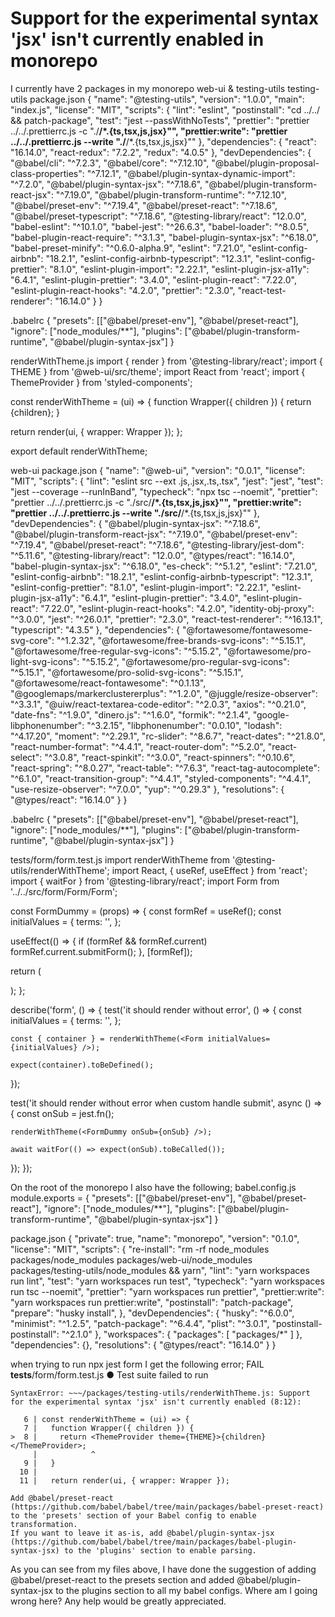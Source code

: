 
# Support for the experimental syntax 'jsx' isn't currently enabled in monorepo

I currently have 2 packages in my monorepo
web-ui & testing-utils
testing-utils
package.json
{
  "name": "@testing-utils",
  "version": "1.0.0",
  "main": "index.js",
  "license": "MIT",
  "scripts": {
    "lint": "eslint",
    "postinstall": "cd ../../ && patch-package",
    "test": "jest --passWithNoTests",
    "prettier": "prettier ../../.prettierrc.js -c \"./**/*.{ts,tsx,js,jsx}\"",
    "prettier:write": "prettier ../../.prettierrc.js --write \"./**/*.{ts,tsx,js,jsx}\""
  },
  "dependencies": {
    "react": "16.14.0",
    "react-redux": "7.2.2",
    "redux": "4.0.5"
  },
  "devDependencies": {
    "@babel/cli": "^7.2.3",
    "@babel/core": "^7.12.10",
    "@babel/plugin-proposal-class-properties": "^7.12.1",
    "@babel/plugin-syntax-dynamic-import": "^7.2.0",
    "@babel/plugin-syntax-jsx": "^7.18.6",
    "@babel/plugin-transform-react-jsx": "^7.19.0",
    "@babel/plugin-transform-runtime": "^7.12.10",
    "@babel/preset-env": "^7.19.4",
    "@babel/preset-react": "^7.18.6",
    "@babel/preset-typescript": "^7.18.6",
    "@testing-library/react": "12.0.0",
    "babel-eslint": "^10.1.0",
    "babel-jest": "^26.6.3",
    "babel-loader": "^8.0.5",
    "babel-plugin-react-require": "^3.1.3",
    "babel-plugin-syntax-jsx": "^6.18.0",
    "babel-preset-minify": "^0.6.0-alpha.9",
    "eslint": "7.21.0",
    "eslint-config-airbnb": "18.2.1",
    "eslint-config-airbnb-typescript": "12.3.1",
    "eslint-config-prettier": "8.1.0",
    "eslint-plugin-import": "2.22.1",
    "eslint-plugin-jsx-a11y": "6.4.1",
    "eslint-plugin-prettier": "3.4.0",
    "eslint-plugin-react": "7.22.0",
    "eslint-plugin-react-hooks": "4.2.0",
    "prettier": "2.3.0",
    "react-test-renderer": "16.14.0"
  }
}

.babelrc
{
  "presets": [["@babel/preset-env"], "@babel/preset-react"],
  "ignore": ["node_modules/**"],
  "plugins": ["@babel/plugin-transform-runtime", "@babel/plugin-syntax-jsx"]
}

renderWithTheme.js
import { render } from '@testing-library/react';
import { THEME } from '@web-ui/src/theme';
import React from 'react';
import { ThemeProvider } from 'styled-components';

const renderWithTheme = (ui) => {
  function Wrapper({ children }) {
    return <ThemeProvider theme={THEME}>{children}</ThemeProvider>;
  }

  return render(ui, { wrapper: Wrapper });
};

export default renderWithTheme;

web-ui
package.json
{
  "name": "@web-ui",
  "version": "0.0.1",
  "license": "MIT",
  "scripts": {
    "lint": "eslint src --ext .js,.jsx,.ts,.tsx",
    "jest": "jest",
    "test": "jest --coverage --runInBand",
    "typecheck": "npx tsc --noemit",
    "prettier": "prettier ../../.prettierrc.js -c \"./src/**/*.{ts,tsx,js,jsx}\"",
    "prettier:write": "prettier ../../.prettierrc.js --write \"./src/**/*.{ts,tsx,js,jsx}\""
  },
  "devDependencies": {
    "@babel/plugin-syntax-jsx": "^7.18.6",
    "@babel/plugin-transform-react-jsx": "^7.19.0",
    "@babel/preset-env": "^7.19.4",
    "@babel/preset-react": "^7.18.6",
    "@testing-library/jest-dom": "^5.11.6",
    "@testing-library/react": "12.0.0",
    "@types/react": "16.14.0",
    "babel-plugin-syntax-jsx": "^6.18.0",
    "es-check": "^5.1.2",
    "eslint": "7.21.0",
    "eslint-config-airbnb": "18.2.1",
    "eslint-config-airbnb-typescript": "12.3.1",
    "eslint-config-prettier": "8.1.0",
    "eslint-plugin-import": "2.22.1",
    "eslint-plugin-jsx-a11y": "6.4.1",
    "eslint-plugin-prettier": "3.4.0",
    "eslint-plugin-react": "7.22.0",
    "eslint-plugin-react-hooks": "4.2.0",
    "identity-obj-proxy": "^3.0.0",
    "jest": "^26.0.1",
    "prettier": "2.3.0",
    "react-test-renderer": "^16.13.1",
    "typescript": "4.3.5"
  },
  "dependencies": {
    "@fortawesome/fontawesome-svg-core": "^1.2.32",
    "@fortawesome/free-brands-svg-icons": "^5.15.1",
    "@fortawesome/free-regular-svg-icons": "^5.15.2",
    "@fortawesome/pro-light-svg-icons": "^5.15.2",
    "@fortawesome/pro-regular-svg-icons": "^5.15.1",
    "@fortawesome/pro-solid-svg-icons": "^5.15.1",
    "@fortawesome/react-fontawesome": "^0.1.13",
    "@googlemaps/markerclustererplus": "^1.2.0",
    "@juggle/resize-observer": "^3.3.1",
    "@uiw/react-textarea-code-editor": "^2.0.3",
    "axios": "^0.21.0",
    "date-fns": "^1.9.0",
    "dinero.js": "^1.6.0",
    "formik": "^2.1.4",
    "google-libphonenumber": "^3.2.15",
    "libphonenumber": "0.0.10",
    "lodash": "^4.17.20",
    "moment": "^2.29.1",
    "rc-slider": "^8.6.7",
    "react-dates": "^21.8.0",
    "react-number-format": "^4.4.1",
    "react-router-dom": "^5.2.0",
    "react-select": "^3.0.8",
    "react-spinkit": "^3.0.0",
    "react-spinners": "^0.10.6",
    "react-spring": "^8.0.27",
    "react-table": "^7.6.3",
    "react-tag-autocomplete": "^6.1.0",
    "react-transition-group": "^4.4.1",
    "styled-components": "^4.4.1",
    "use-resize-observer": "^7.0.0",
    "yup": "^0.29.3"
  },
  "resolutions": {
    "@types/react": "16.14.0"
  }
}

.babelrc
{
  "presets": [["@babel/preset-env"], "@babel/preset-react"],
  "ignore": ["node_modules/**"],
  "plugins": ["@babel/plugin-transform-runtime", "@babel/plugin-syntax-jsx"]
}

tests/form/form.test.js
import renderWithTheme from '@testing-utils/renderWithTheme';
import React, { useRef, useEffect } from 'react';
import { waitFor } from '@testing-library/react';
import Form from '../../src/form/Form/Form';

const FormDummy = (props) => {
  const formRef = useRef();
  const initialValues = {
    terms: '',
  };

  useEffect(() => {
    if (formRef && formRef.current) formRef.current.submitForm();
  }, [formRef]);

  return (
    <div>
      <Form onSubmit={props.onSub} formRef={formRef} initialValues={initialValues} />
    </div>
  );
};

describe('form', () => {
  test('it should render without error', () => {
    const initialValues = {
      terms: '',
    };

    const { container } = renderWithTheme(<Form initialValues={initialValues} />);

    expect(container).toBeDefined();
  });

  test('it should render without error when custom handle submit', async () => {
    const onSub = jest.fn();

    renderWithTheme(<FormDummy onSub={onSub} />);

    await waitFor(() => expect(onSub).toBeCalled());
  });
});

On the root of the monorepo I also have the following;
babel.config.js
module.exports = {
  "presets": [["@babel/preset-env"], "@babel/preset-react"],
  "ignore": ["node_modules/**"],
  "plugins": ["@babel/plugin-transform-runtime", "@babel/plugin-syntax-jsx"]
}

package.json
{
  "private": true,
  "name": "monorepo",
  "version": "0.1.0",
  "license": "MIT",
  "scripts": {
    "re-install": "rm -rf node_modules packages/node_modules packages/web-ui/node_modules packages/testing-utils/node_modules && yarn",
    "lint": "yarn workspaces run lint",
    "test": "yarn workspaces run test",
    "typecheck": "yarn workspaces run tsc --noemit",
    "prettier": "yarn workspaces run prettier",
    "prettier:write": "yarn workspaces run prettier:write",
    "postinstall": "patch-package",
    "prepare": "husky install",
  },
  "devDependencies": {
    "husky": "^6.0.0",
    "minimist": "^1.2.5",
    "patch-package": "^6.4.4",
    "plist": "^3.0.1",
    "postinstall-postinstall": "^2.1.0"
  },
  "workspaces": {
    "packages": [
      "packages/*"
    ]
  },
  "dependencies": {},
  "resolutions": {
    "@types/react": "16.14.0"
  }
}

when trying to run npx jest form I get the following error;
FAIL  __tests__/form/form.test.js
  ● Test suite failed to run

    SyntaxError: ~~~/packages/testing-utils/renderWithTheme.js: Support for the experimental syntax 'jsx' isn't currently enabled (8:12):

       6 | const renderWithTheme = (ui) => {
       7 |   function Wrapper({ children }) {
    >  8 |     return <ThemeProvider theme={THEME}>{children}</ThemeProvider>;
         |            ^
       9 |   }
      10 |
      11 |   return render(ui, { wrapper: Wrapper });

    Add @babel/preset-react (https://github.com/babel/babel/tree/main/packages/babel-preset-react) to the 'presets' section of your Babel config to enable transformation.
    If you want to leave it as-is, add @babel/plugin-syntax-jsx (https://github.com/babel/babel/tree/main/packages/babel-plugin-syntax-jsx) to the 'plugins' section to enable parsing.

As you can see from my files above, I have done the suggestion of adding @babel/preset-react to the presets section and added @babel/plugin-syntax-jsx to the plugins section to all my babel configs.
Where am I going wrong here?
Any help would be greatly appreciated.

        